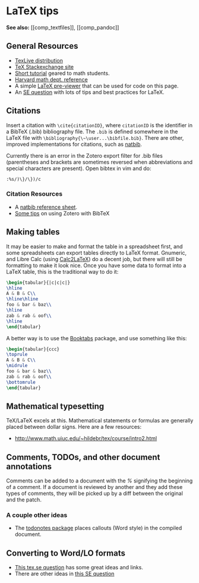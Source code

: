 # LaTeX tips

**See also:** [[comp_textfiles]], [[comp_pandoc]]

## General Resources

* [TexLive distribution](http://www.tug.org/texlive/)
* [TeX Stackexchange site](https://tex.stackexchange.com)
* [Short tutorial](http://www.math.uiuc.edu/~hildebr/tex/course/) geared to math students.
* [Harvard math dept. reference](http://www.math.harvard.edu/texman/)
* A simple [LaTeX pre-viewer](http://www.tlhiv.org/ltxpreview/) that can be used for code on this page.
* An [SE question](http://stackoverflow.com/q/193298/1282366) with lots of tips and best practices for LaTeX.

## Citations

Insert a citation with `\cite{citationID}`, where `citationID` is the
identifier in a BibTeX (.bib) bibliography file. The `.bib` is defined
somewhere in the LaTeX file with
`\bibliography{\~\user...\bibfile.bib}`. There are other, improved
implementations for citations, such as
[natbib](http://www.ctan.org/tex-archive/macros/latex/contrib/natbib).

Currently there is an error in the Zotero export filter for .bib files
(parentheses and brackets are sometimes reversed when abbreviations and
special characters are present). Open bibtex in vim and do:

    :%s/)\}/\})/c

### Citation Resources

* A [natbib reference sheet](http://merkel.zoneo.net/Latex/natbib.php).
* [Some tips](http://libguides.mit.edu/content.php?pid=55482&sid=406343#6) on using Zotero with BibTeX

## Making tables

It may be easier to make and format the table in a spreadsheet first,
and some spreadsheets can export tables directly to LaTeX format.
Gnumeric, and Libre Calc (using
[Calc2LaTeX](http://calc2latex.sourceforge.net/)) do a decent
job, but there will still be formatting to make it look nice. Once you
have some data to format into a LaTeX table, this is the traditional way
to do it:

```latex
\begin{tabular}{|c|c|c|}
\hline
A & B & C\\
\hline\hline
foo & bar & baz\\
\hline
zab & rab & oof\\
\hline
\end{tabular}
```

A better way is to use the
[Booktabs](http://www.tex.ac.uk/tex-archive/macros/latex/contrib/booktabs/)
package, and use something like this:

```latex
\begin{tabular}{ccc}
\toprule
A & B & C\\
\midrule
foo & bar & baz\\
zab & rab & oof\\
\bottomrule
\end{tabular}
```

## Mathematical typesetting

TeX/LaTeX excels at this. Mathematical statements or formulas are
generally placed between dollar signs. Here are a few resources:

-   <http://www.math.uiuc.edu/~hildebr/tex/course/intro2.html>

## Comments, TODOs, and other document annotations

Comments can be added to a document with the *%* signifying the
beginning of a comment. If a document is reviewed by another and they
add these types of comments, they will be picked up by a diff between
the original and the patch.

### A couple other ideas

* The [todonotes package](http://ctan.org/pkg/todonotes) places callouts (Word style) 
in the compiled document.

## Converting to Word/LO formats

* [This tex.se question](http://tex.stackexchange.com/q/4145) has some great ideas and links.
* There are other ideas in [this SE question](http://stackoverflow.com/q/615738/1282366)
